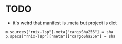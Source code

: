 # TODO

- it's weird that manifest is .meta but project is dict
```
m.sources["rnix-lsp"].meta["cargoSha256"] = sha
p.specs["rnix-lsp"]["meta"]["cargoSha256"] = sha
```

